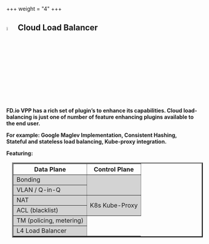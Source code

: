 +++
weight = "4"
+++

## <img src="/img/cloudloadbalancer.png" width=5% > Cloud Load Balancer   
**FD.io VPP has a rich set of plugin’s to enhance its capabilities. Cloud load-balancing is just one of number of feature enhancing plugins available to the end user.**

**For example: Google Maglev Implementation,  Consistent Hashing, Stateful and stateless load balancing, Kube-proxy integration.**

**Featuring:**
<table border = "3" width = "30%" style="margin-left: 15px" style="margin-right: 15px"> 
    <thead>
      <tr>
      <th>Data Plane</th>
      <th>Control Plane </th>
      </tr>
    </thead>
    <tbody bgcolor = "lightgray">
      <tr><td>Bonding</td><td rowspan = "2"></td></tr>
      <tr><td> VLAN / Q-in-Q</td></tr>
      <tr><td> NAT</td><td rowspan = "2">K8s Kube-Proxy</td></tr>
      <tr><td> ACL (blacklist)</td></tr>
      <tr><td> TM (policing, metering)</td></tr>
      <tr><td> L4 Load Balancer </td></tr>
    </tbody>
</table>
